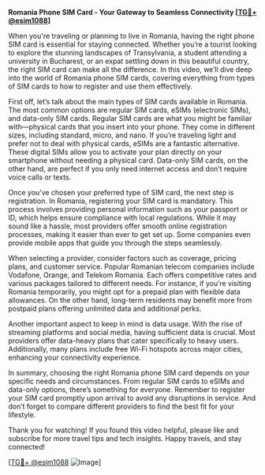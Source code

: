 **Romania Phone SIM Card - Your Gateway to Seamless Connectivity [[TG💪+ @esim1088](https://t.me/s/esim1088)]**

When you're traveling or planning to live in Romania, having the right phone SIM card is essential for staying connected. Whether you’re a tourist looking to explore the stunning landscapes of Transylvania, a student attending a university in Bucharest, or an expat settling down in this beautiful country, the right SIM card can make all the difference. In this video, we’ll dive deep into the world of Romania phone SIM cards, covering everything from types of SIM cards to how to register and use them effectively.

First off, let’s talk about the main types of SIM cards available in Romania. The most common options are regular SIM cards, eSIMs (electronic SIMs), and data-only SIM cards. Regular SIM cards are what you might be familiar with—physical cards that you insert into your phone. They come in different sizes, including standard, micro, and nano. If you’re traveling light and prefer not to deal with physical cards, eSIMs are a fantastic alternative. These digital SIMs allow you to activate your plan directly on your smartphone without needing a physical card. Data-only SIM cards, on the other hand, are perfect if you only need internet access and don’t require voice calls or texts.

Once you’ve chosen your preferred type of SIM card, the next step is registration. In Romania, registering your SIM card is mandatory. This process involves providing personal information such as your passport or ID, which helps ensure compliance with local regulations. While it may sound like a hassle, most providers offer smooth online registration processes, making it easier than ever to get set up. Some companies even provide mobile apps that guide you through the steps seamlessly.

When selecting a provider, consider factors such as coverage, pricing plans, and customer service. Popular Romanian telecom companies include Vodafone, Orange, and Telekom Romania. Each offers competitive rates and various packages tailored to different needs. For instance, if you’re visiting Romania temporarily, you might opt for a prepaid plan with flexible data allowances. On the other hand, long-term residents may benefit more from postpaid plans offering unlimited data and additional perks.

Another important aspect to keep in mind is data usage. With the rise of streaming platforms and social media, having sufficient data is crucial. Most providers offer data-heavy plans that cater specifically to heavy users. Additionally, many plans include free Wi-Fi hotspots across major cities, enhancing your connectivity experience.

In summary, choosing the right Romania phone SIM card depends on your specific needs and circumstances. From regular SIM cards to eSIMs and data-only options, there’s something for everyone. Remember to register your SIM card promptly upon arrival to avoid any disruptions in service. And don’t forget to compare different providers to find the best fit for your lifestyle.

Thank you for watching! If you found this video helpful, please like and subscribe for more travel tips and tech insights. Happy travels, and stay connected!

[[TG💪+ @esim1088](https://t.me/s/esim1088) ![Image](https://i.postimg.cc/Y0z9fWf4/image.png)]